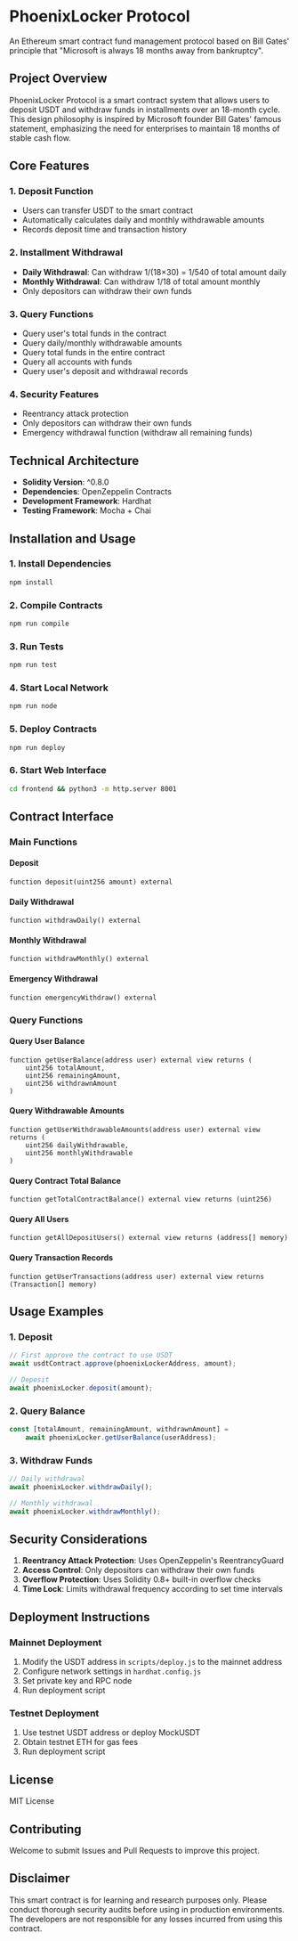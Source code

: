 # PhoenixLocker Protocol

An Ethereum smart contract fund management protocol based on Bill Gates' principle that "Microsoft is always 18 months away from bankruptcy".

## Project Overview

PhoenixLocker Protocol is a smart contract system that allows users to deposit USDT and withdraw funds in installments over an 18-month cycle. This design philosophy is inspired by Microsoft founder Bill Gates' famous statement, emphasizing the need for enterprises to maintain 18 months of stable cash flow.

## Core Features

### 1. Deposit Function
- Users can transfer USDT to the smart contract
- Automatically calculates daily and monthly withdrawable amounts
- Records deposit time and transaction history

### 2. Installment Withdrawal
- **Daily Withdrawal**: Can withdraw 1/(18×30) = 1/540 of total amount daily
- **Monthly Withdrawal**: Can withdraw 1/18 of total amount monthly
- Only depositors can withdraw their own funds

### 3. Query Functions
- Query user's total funds in the contract
- Query daily/monthly withdrawable amounts
- Query total funds in the entire contract
- Query all accounts with funds
- Query user's deposit and withdrawal records

### 4. Security Features
- Reentrancy attack protection
- Only depositors can withdraw their own funds
- Emergency withdrawal function (withdraw all remaining funds)

## Technical Architecture

- **Solidity Version**: ^0.8.0
- **Dependencies**: OpenZeppelin Contracts
- **Development Framework**: Hardhat
- **Testing Framework**: Mocha + Chai

## Installation and Usage

### 1. Install Dependencies
```bash
npm install
```

### 2. Compile Contracts
```bash
npm run compile
```

### 3. Run Tests
```bash
npm run test
```

### 4. Start Local Network
```bash
npm run node
```

### 5. Deploy Contracts
```bash
npm run deploy
```

### 6. Start Web Interface
```bash
cd frontend && python3 -m http.server 8001
```

## Contract Interface

### Main Functions

#### Deposit
```solidity
function deposit(uint256 amount) external
```

#### Daily Withdrawal
```solidity
function withdrawDaily() external
```

#### Monthly Withdrawal
```solidity
function withdrawMonthly() external
```

#### Emergency Withdrawal
```solidity
function emergencyWithdraw() external
```

### Query Functions

#### Query User Balance
```solidity
function getUserBalance(address user) external view returns (
    uint256 totalAmount,
    uint256 remainingAmount,
    uint256 withdrawnAmount
)
```

#### Query Withdrawable Amounts
```solidity
function getUserWithdrawableAmounts(address user) external view returns (
    uint256 dailyWithdrawable,
    uint256 monthlyWithdrawable
)
```

#### Query Contract Total Balance
```solidity
function getTotalContractBalance() external view returns (uint256)
```

#### Query All Users
```solidity
function getAllDepositUsers() external view returns (address[] memory)
```

#### Query Transaction Records
```solidity
function getUserTransactions(address user) external view returns (Transaction[] memory)
```

## Usage Examples

### 1. Deposit
```javascript
// First approve the contract to use USDT
await usdtContract.approve(phoenixLockerAddress, amount);

// Deposit
await phoenixLocker.deposit(amount);
```

### 2. Query Balance
```javascript
const [totalAmount, remainingAmount, withdrawnAmount] = 
    await phoenixLocker.getUserBalance(userAddress);
```

### 3. Withdraw Funds
```javascript
// Daily withdrawal
await phoenixLocker.withdrawDaily();

// Monthly withdrawal
await phoenixLocker.withdrawMonthly();
```

## Security Considerations

1. **Reentrancy Attack Protection**: Uses OpenZeppelin's ReentrancyGuard
2. **Access Control**: Only depositors can withdraw their own funds
3. **Overflow Protection**: Uses Solidity 0.8+ built-in overflow checks
4. **Time Lock**: Limits withdrawal frequency according to set time intervals

## Deployment Instructions

### Mainnet Deployment
1. Modify the USDT address in `scripts/deploy.js` to the mainnet address
2. Configure network settings in `hardhat.config.js`
3. Set private key and RPC node
4. Run deployment script

### Testnet Deployment
1. Use testnet USDT address or deploy MockUSDT
2. Obtain testnet ETH for gas fees
3. Run deployment script

## License

MIT License

## Contributing

Welcome to submit Issues and Pull Requests to improve this project.

## Disclaimer

This smart contract is for learning and research purposes only. Please conduct thorough security audits before using in production environments. The developers are not responsible for any losses incurred from using this contract.